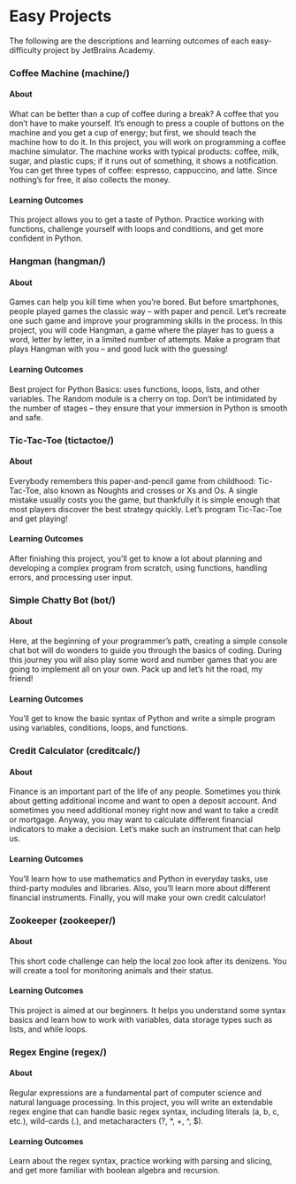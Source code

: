 # Easy Projects

The following are the descriptions and learning outcomes of each easy-difficulty project by JetBrains Academy.

### Coffee Machine (machine/)
#### About
What can be better than a cup of coffee during a break? A coffee that you don’t have to make yourself. It’s enough to press a couple of buttons on the machine and you get a cup of energy; but first, we should teach the machine how to do it. In this project, you will work on programming a coffee machine simulator. The machine works with typical products: coffee, milk, sugar, and plastic cups; if it runs out of something, it shows a notification. You can get three types of coffee: espresso, cappuccino, and latte. Since nothing’s for free, it also collects the money.
#### Learning Outcomes
This project allows you to get a taste of Python. Practice working with functions, challenge yourself with loops and conditions, and get more confident in Python.


### Hangman (hangman/)
#### About
Games can help you kill time when you’re bored. But before smartphones, people played games the classic way – with paper and pencil. Let’s recreate one such game and improve your programming skills in the process. In this project, you will code Hangman, a game where the player has to guess a word, letter by letter, in a limited number of attempts. Make a program that plays Hangman with you – and good luck with the guessing!
#### Learning Outcomes
Best project for Python Basics: uses functions, loops, lists, and other variables. The Random module is a cherry on top. Don’t be intimidated by the number of stages – they ensure that your immersion in Python is smooth and safe.


### Tic-Tac-Toe (tictactoe/)
#### About
Everybody remembers this paper-and-pencil game from childhood: Tic-Tac-Toe, also known as Noughts and crosses or Xs and Os. A single mistake usually costs you the game, but thankfully it is simple enough that most players discover the best strategy quickly. Let’s program Tic-Tac-Toe and get playing!
#### Learning Outcomes
After finishing this project, you'll get to know a lot about planning and developing a complex program from scratch, using functions, handling errors, and processing user input.


### Simple Chatty Bot (bot/)
#### About
Here, at the beginning of your programmer’s path, creating a simple console chat bot will do wonders to guide you through the basics of coding. During this journey you will also play some word and number games that you are going to implement all on your own. Pack up and let’s hit the road, my friend!
#### Learning Outcomes
You’ll get to know the basic syntax of Python and write a simple program using variables, conditions, loops, and functions.


### Credit Calculator (creditcalc/)
#### About
Finance is an important part of the life of any people. Sometimes you think about getting additional income and want to open a deposit account. And sometimes you need additional money right now and want to take a credit or mortgage. Anyway, you may want to calculate different financial indicators to make a decision. Let’s make such an instrument that can help us.
#### Learning Outcomes
You’ll learn how to use mathematics and Python in everyday tasks, use third-party modules and libraries. Also, you’ll learn more about different financial instruments. Finally, you will make your own credit calculator!


### Zookeeper (zookeeper/)
#### About
This short code challenge can help the local zoo look after its denizens. You will create a tool for monitoring animals and their status.
#### Learning Outcomes
This project is aimed at our beginners. It helps you understand some syntax basics and learn how to work with variables, data storage types such as lists, and while loops.


### Regex Engine (regex/)
#### About
Regular expressions are a fundamental part of computer science and natural language processing. In this project, you will write an extendable regex engine that can handle basic regex syntax, including literals (a, b, c, etc.), wild-cards (.), and metacharacters (?, \*, +, ^, $).
#### Learning Outcomes
Learn about the regex syntax, practice working with parsing and slicing, and get more familiar with boolean algebra and recursion.
